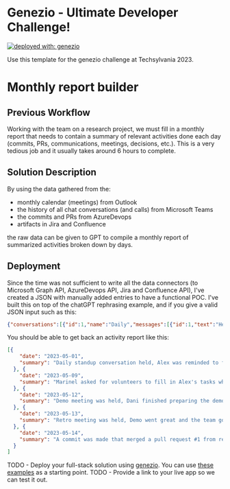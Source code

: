 # Genezio - Ultimate Developer Challenge!

[![deployed with: genezio](https://img.shields.io/badge/deployed_with-genezio-6742c1.svg?labelColor=62C353&style=flat)](https://github.com/genez-io/genezio)

Use this template for the genezio challenge at Techsylvania 2023.

# Monthly report builder


## Previous Workflow

Working with the team on a research project, we must fill in a monthly report that needs to contain a summary of relevant activities done each day (commits, PRs, communications, meetings, decisions, etc.).
This is a very tedious job and it usually takes around 6 hours to complete. 

## Solution Description
By using the data gathered from the:
+ monthly calendar (meetings) from Outlook
+ the history of all chat conversations (and calls) from Microsoft Teams 
+ the commits and PRs from AzureDevops 
+ artifacts in Jira and Confluence 

the raw data can be given to GPT to compile a monthly report of summarized activities broken down by days.


## Deployment
Since the time was not sufficient to write all the data connectors (to Microsoft Graph API, AzureDevops API, Jira and Confluence API), I've created a JSON with manually added entries to have a functional POC.
I've built this on top of the chatGPT rephrasing example, and if you give a valid JSON input such as this:
```json
{"conversations":[{"id":1,"name":"Daily","messages":[{"id":1,"text":"Hey guys, are your ready for our daily standup?","timestamp":"2023-05-01T10:29:29Z","user":{"id":1,"name":"Marinel"}},{"id":2,"text":"Sure, let's do it!","timestamp":"2023-05-01T10:30:30Z","user":{"id":2,"name":"Ana"}},{"id":3,"text":"Great meeting guys! As mentioned in the meeting, I will be on vacation next week.","timestamp":"2023-05-01T10:58:58Z","user":{"id":3,"name":"Alex"}},{"id":4,"text":"With Alex on vacation I need somebody to take over his tasks. Any volunteers?","timestamp":"2023-05-09T13:29:29Z","user":{"id":1,"name":"Marinel"}},{"id":5,"text":"Count me in! I will take over Alex's tasks and prepare the demo for them.","timestamp":"2023-05-09T13:45:45Z","user":{"id":4,"name":"Dani"}},{"id":6,"text":"I just finished the prep for the demo. Marinel, I will send you the link to the demo in a few minutes.","timestamp":"2023-05-12T09:05:00Z","user":{"id":4,"name":"Dani"}},{"id":7,"text":"Great! I'm looking forward to it.","timestamp":"2023-05-12T09:15:00Z","user":{"id":1,"name":"Marinel"}},{"id":8,"text":"Guys, the demo went great! We got the green light to implement the additional features we've discussed in advance.","timestamp":"2023-05-13T10:30:00Z","user":{"id":1,"name":"Marinel"}},{"id":9,"text":"Hmm, I'm not sure we'll have enough time for all of them, but for the top 5 we should be ok.","timestamp":"2023-05-12T09:15:00Z","user":{"id":2,"name":"Ana"}}]},{"id":2,"name":"Alex","messages":[{"id":1,"text":"Hey Alex, make sure you fill in your timesheet for this week before you go on vacation.","timestamp":"2023-05-01T00:12:00Z","user":{"id":1,"name":"Marinel"}},{"id":3,"text":"Sure thing!","timestamp":"2023-05-01T00:12:05Z","user":{"id":3,"name":"Alex"}}]}],"meetings":[{"id":1,"name":"Daily","timestamp":"2023-05-01T10:30:30Z","duration":30,"recurrence":"daily","participants":[{"id":1,"name":"Marinel"},{"id":2,"name":"Ana"},{"id":3,"name":"Alex"},{"id":4,"name":"Dani"}]},{"id":2,"name":"Demo","timestamp":"2023-05-12T15:00:00Z","duration":90,"recurrence":"every other week","participants":[{"id":1,"name":"Marinel"},{"id":2,"name":"Ana"},{"id":3,"name":"Alex"},{"id":4,"name":"Dani"}]},{"id":3,"name":"Retro","timestamp":"2023-05-13T15:00:00Z","duration":60,"recurrence":"every other week","participants":[{"id":1,"name":"Marinel"},{"id":2,"name":"Ana"},{"id":3,"name":"Alex"},{"id":4,"name":"Dani"}]}],"commits":[{"id":"c441029cf673f84c8b7db52d0a5944ee5c52ff89","distinct":true,"message":"updated readme","timestamp":"2023-05-04T12:18:30Z"},{"id":"36c5f2243ed24de58284a96f2a643bed8c028658","distinct":true,"message":"added authentication and authorization","timestamp":"2023-05-09T16:18:30Z"},{"id":"1481a2de7b2a7d02428ad93446ab166be7793fbb","distinct":true,"message":"added unit and integration tests","timestamp":"2023-05-11T117:50:30Z"},{"id":"a6976cfa2d5bdea555893fd2f9c5b8e761fa4989","distinct":true,"message":"Merge pull request #1 from repo/branch","timestamp":"2023-05-14T11:19:30Z"}],"pull_requests":[{"number":1,"title":"added authentication and authorization","timestamp":"2023-05-13T117:50:30Z","head":{"sha":"a6976cfa2d5bdea555893fd2f9c5b8e761fa4989","ref":"branch","repo":{"name":"repo","url":""}}}]}
```

You should be able to get back an activity report like this:
```json
[{
    "date": "2023-05-01",
    "summary": "Daily standup conversation held, Alex was reminded to fill in his timesheet before vacation."
  }, {
    "date": "2023-05-09",
    "summary": "Marinel asked for volunteers to fill in Alex's tasks while on vacation, and Dani volunteered."
  }, {
    "date": "2023-05-12",
    "summary": "Demo meeting was held, Dani finished preparing the demo, and sent the link to Marinel."
  }, {
    "date": "2023-05-13",
    "summary": "Retro meeting was held, Demo went great and the team got the green light to implement additional features, Alex drew attention to the time constraints of achieving all of them."
  }, {
    "date": "2023-05-14",
    "summary": "A commit was made that merged a pull request #1 from repo/branch."
  }
]
```

TODO - Deploy your full-stack solution using [genezio](https://genez.io/). You can use [these examples](https://github.com/Genez-io/genezio-examples) as a starting point.
TODO - Provide a link to your live app so we can test it out.
